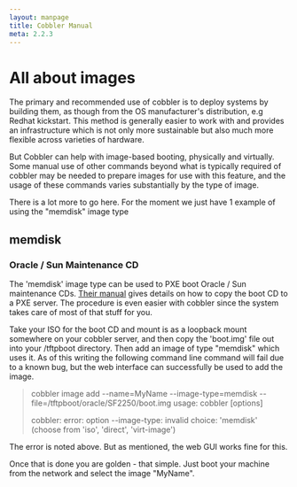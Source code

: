 ```yaml
---
layout: manpage
title: Cobbler Manual
meta: 2.2.3
---
```

# All about images

The primary and recommended use of cobbler is to deploy systems by building them, as though from the OS manufacturer's distribution, e.g Redhat kickstart.  This method is generally easier to work with and provides an infrastructure which is not only more sustainable but also much more flexible across varieties of hardware.

But Cobbler can help with image-based booting, physically and virtually. Some manual use of other commands beyond what is typically required of cobbler may be needed to prepare images for use with this feature, and the usage of these commands varies substantially by the type of image.

There is a lot more to go here.  For the moment we just have 1 example of using the "memdisk" image type

## memdisk

### Oracle / Sun Maintenance CD

The 'memdisk' image type can be used to PXE boot Oracle / Sun maintenance CDs.  [Their manual](http://docs.oracle.com/cd/E19121-01/sf.x2250/820-4593-12/AppB.html#50540564_72480) gives details on how to copy the boot CD to a PXE server.  The procedure is even easier with cobbler since the system takes care of most of that stuff for you.

Take your ISO for the boot CD and mount is as a loopback mount somewhere on your cobbler server, and then copy the 'boot.img' file out into your /tftpboot directory.  Then add an image of type "memdisk" which uses it.  As of this writing the following command line command will fail due to a known bug, but the web interface can successfully be used to add the image.  

> cobbler image add --name=MyName --image-type=memdisk --file=/tftpboot/oracle/SF2250/boot.img
> usage: cobbler [options]
>
> cobbler: error: option --image-type: invalid choice: 'memdisk' (choose from 'iso', 'direct', 'virt-image')
> 

The error is noted above.  But as mentioned, the web GUI works fine for this.

Once that is done you are golden - that simple.   Just boot your machine from the network and select the image "MyName".